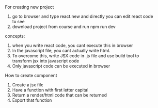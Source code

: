 For creating new project
1. go to browser and type react.new and directly you can edit react code to see
2. download project from course and run npm run dev


concepts:
1. when you write react code, you cant execute this in browser
2. In the javascript file, you cant actually write html.
3. To overcome this, write JSX code in .js file and use build tool to transform jsx into javascript code 
4. Only javascript code can be executed in browser

How to create component
1. Create a jsx file
2. Have a function with first letter capital
3. Return a render/html code that can be returned
4. Export that function